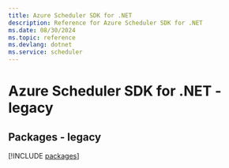 ```yaml
---
title: Azure Scheduler SDK for .NET
description: Reference for Azure Scheduler SDK for .NET
ms.date: 08/30/2024
ms.topic: reference
ms.devlang: dotnet
ms.service: scheduler
---
```

# Azure Scheduler SDK for .NET - legacy
## Packages - legacy
[!INCLUDE [packages](scheduler-index.md)]